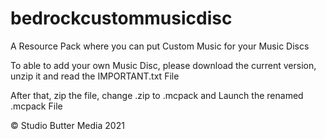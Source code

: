 # bedrockcustommusicdisc
A Resource Pack where you can put Custom Music for your Music Discs

To able to add your own Music Disc, please download the current version, unzip it and read the IMPORTANT.txt File

After that, zip the file, change .zip to .mcpack and Launch the renamed .mcpack File

© Studio Butter Media 2021